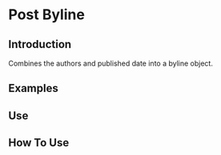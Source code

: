 # Post Byline

## Introduction
Combines the authors and published date into a byline object.

## Examples

## Use

## How To Use
